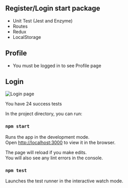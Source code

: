 
## Register/Login start package

- Unit Test (Jest and Enzyme)
- Routes 
- Redux
- LocalStorage

## Profile
- You must be logged in to see Profile page

## Login 

<img src="https://i.ibb.co/VLPqBmS/Screen-Shot-2019-06-23-at-12-57-04-PM.png" alt='Login page' />

You have 24 success tests

In the project directory, you can run:

### `npm start`



Runs the app in the development mode.<br>
Open [http://localhost:3000](http://localhost:3000) to view it in the browser.

The page will reload if you make edits.<br>
You will also see any lint errors in the console.

### `npm test`

Launches the test runner in the interactive watch mode.<br>

